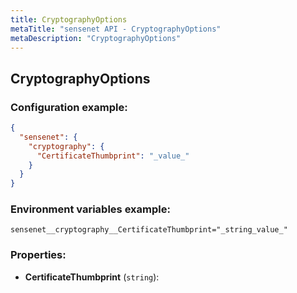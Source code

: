 ```yaml
---
title: CryptographyOptions
metaTitle: "sensenet API - CryptographyOptions"
metaDescription: "CryptographyOptions"
---
```


## CryptographyOptions


### Configuration example:
``` json
{
  "sensenet": {
    "cryptography": {
      "CertificateThumbprint": "_value_"
    }
  }
}
```
### Environment variables example:
```
sensenet__cryptography__CertificateThumbprint="_string_value_"
```
### Properties:
- **CertificateThumbprint** (`string`): 

